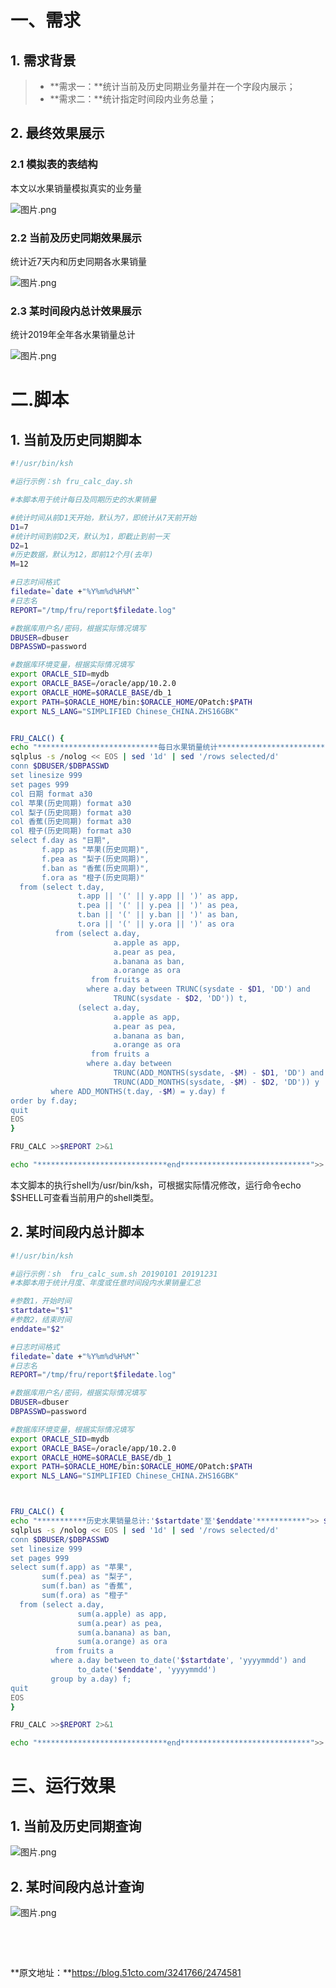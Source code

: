 # 一、需求

## 1. 需求背景

> - **需求一：**统计当前及历史同期业务量并在一个字段内展示；
> - **需求二：**统计指定时间段内业务总量；

## 2. 最终效果展示

### 2.1 模拟表的表结构

本文以水果销量模拟真实的业务量

![图片.png](https://ask.qcloudimg.com/draft/6211241/qb8gf6mv2r.png)

### 2.2 当前及历史同期效果展示

统计近7天内和历史同期各水果销量

![图片.png](https://ask.qcloudimg.com/draft/6211241/t3todv6kgg.png)

### 2.3 某时间段内总计效果展示

统计2019年全年各水果销量总计

![图片.png](https://ask.qcloudimg.com/draft/6211241/w8ks2xnzje.png)

# 二.脚本

## 1. 当前及历史同期脚本

```bash
#!/usr/bin/ksh

#运行示例：sh fru_calc_day.sh

#本脚本用于统计每日及同期历史的水果销量

#统计时间从前D1天开始，默认为7，即统计从7天前开始
D1=7
#统计时间到前D2天，默认为1，即截止到前一天
D2=1
#历史数据，默认为12，即前12个月(去年)
M=12

#日志时间格式
filedate=`date +"%Y%m%d%H%M"`
#日志名
REPORT="/tmp/fru/report$filedate.log"

#数据库用户名/密码，根据实际情况填写
DBUSER=dbuser
DBPASSWD=password

#数据库环境变量，根据实际情况填写
export ORACLE_SID=mydb
export ORACLE_BASE=/oracle/app/10.2.0
export ORACLE_HOME=$ORACLE_BASE/db_1
export PATH=$ORACLE_HOME/bin:$ORACLE_HOME/OPatch:$PATH
export NLS_LANG="SIMPLIFIED Chinese_CHINA.ZHS16GBK"


FRU_CALC() {
echo "***************************每日水果销量统计***************************">> $REPORT
sqlplus -s /nolog << EOS | sed '1d' | sed '/rows selected/d'
conn $DBUSER/$DBPASSWD
set linesize 999
set pages 999
col 日期 format a30
col 苹果(历史同期) format a30
col 梨子(历史同期) format a30
col 香蕉(历史同期) format a30
col 橙子(历史同期) format a30
select f.day as "日期",
       f.app as "苹果(历史同期)",
       f.pea as "梨子(历史同期)",
       f.ban as "香蕉(历史同期)",
       f.ora as "橙子(历史同期)"
  from (select t.day,
               t.app || '(' || y.app || ')' as app,
               t.pea || '(' || y.pea || ')' as pea,
               t.ban || '(' || y.ban || ')' as ban,
               t.ora || '(' || y.ora || ')' as ora
          from (select a.day,
                       a.apple as app,
                       a.pear as pea,
                       a.banana as ban,
                       a.orange as ora
                  from fruits a
                 where a.day between TRUNC(sysdate - $D1, 'DD') and
                       TRUNC(sysdate - $D2, 'DD')) t,
               (select a.day,
                       a.apple as app,
                       a.pear as pea,
                       a.banana as ban,
                       a.orange as ora
                  from fruits a
                 where a.day between
                       TRUNC(ADD_MONTHS(sysdate, -$M) - $D1, 'DD') and
                       TRUNC(ADD_MONTHS(sysdate, -$M) - $D2, 'DD')) y
         where ADD_MONTHS(t.day, -$M) = y.day) f
order by f.day;
quit
EOS
}

FRU_CALC >>$REPORT 2>&1

echo "*****************************end*****************************">> $REPORT
```

本文脚本的执行shell为/usr/bin/ksh，可根据实际情况修改，运行命令echo $SHELL可查看当前用户的shell类型。

## 2. 某时间段内总计脚本

```bash
#!/usr/bin/ksh

#运行示例：sh  fru_calc_sum.sh 20190101 20191231
#本脚本用于统计月度、年度或任意时间段内水果销量汇总

#参数1，开始时间
startdate="$1"
#参数2，结束时间
enddate="$2"

#日志时间格式
filedate=`date +"%Y%m%d%H%M"`
#日志名
REPORT="/tmp/fru/report$filedate.log"

#数据库用户名/密码，根据实际情况填写
DBUSER=dbuser
DBPASSWD=password

#数据库环境变量，根据实际情况填写
export ORACLE_SID=mydb
export ORACLE_BASE=/oracle/app/10.2.0
export ORACLE_HOME=$ORACLE_BASE/db_1
export PATH=$ORACLE_HOME/bin:$ORACLE_HOME/OPatch:$PATH
export NLS_LANG="SIMPLIFIED Chinese_CHINA.ZHS16GBK"



FRU_CALC() {
echo "***********历史水果销量总计:'$startdate'至'$enddate'***********">> $REPORT
sqlplus -s /nolog << EOS | sed '1d' | sed '/rows selected/d'
conn $DBUSER/$DBPASSWD
set linesize 999
set pages 999
select sum(f.app) as "苹果",
       sum(f.pea) as "梨子",
       sum(f.ban) as "香蕉",
       sum(f.ora) as "橙子"
  from (select a.day,
               sum(a.apple) as app,
               sum(a.pear) as pea,
               sum(a.banana) as ban,
               sum(a.orange) as ora
          from fruits a
         where a.day between to_date('$startdate', 'yyyymmdd') and
               to_date('$enddate', 'yyyymmdd')
         group by a.day) f;
quit
EOS
}

FRU_CALC >>$REPORT 2>&1

echo "*****************************end*****************************">> $REPORT
```

# 三、运行效果

## 1. 当前及历史同期查询

![图片.png](https://ask.qcloudimg.com/draft/6211241/a0osdm0lj0.png)

## 2. 某时间段内总计查询

![图片.png](https://ask.qcloudimg.com/draft/6211241/mrckkway2z.png)





&nbsp;

&nbsp;



**原文地址：**https://blog.51cto.com/3241766/2474581

